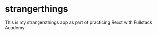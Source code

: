# strangerthings

This is my strangersthings app as part of practicing React with Fullstack Academy 


